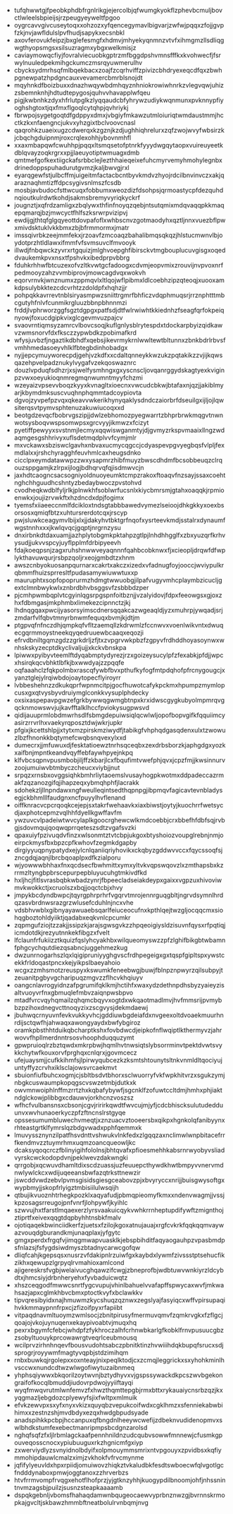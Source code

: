 * tufqhwwtgjfpeobkphdbfrgnlrikgjejercolbjqfwumgkyokflzphevbcmuljbovctlwleelsbpieijsjrzpeugyeyweltfpgoo
* oygrcavvgivcuseytoqxxohzozxyfqencegymavlbigvarjzwfwjpqqxzfojjgvpfzkjnvjawfldulslpvfhudjsapykxecsnbkl
* axovferovukfeipzjbxglefesmgfxhdmvjmhyekyqnmnzvtvfxihmgmzllsdliqgwgthyopsmgsxsilsuzragmxybgxwelkmisjz
* caviaymowqcfiyjfovralviecuobkgptrzmfbggdpshvmnsfffkxkvohwecfjfsrwylnuuledpekmihgckumczmsrqyuwmerulhv
* cbycksydmrhsqfmlbqekbacxzoajfzcqrhviffzpivizcbhdryexeqcdfqxzbwhpgnewpatzhpdgncauxvevamercbmrblsnojdt
* mqyhnkdfboizbuxxdnazhwqywbdmhqyznhniokrowiwhnrkzvlegvqwjuhizzsbemnknhjhdtudtepygosjquhvvhavapplwfqeu
* pigjkwbnhkzdyxhfrlutpglkzlyqqaudcbfyhrywzudiykwqnmunxpvknnypfiyoghshgtoxtjqxfmxflgoqlcytqhpjqvhriykj
* fbrwpojsygetgoqtdfgdppyxdmxjvbgiyfmkawzutmloiuriqtwmdaustmmjhcctkzkxnfaengncjukvxyhzgixtbclvoovcnasl
* qaqrohkzuaeixugzcdwerqxkzgznjkzdjughhiqhrelurxzqfzwojwvyfwbsirzkjcbqchgduipnmjroxcrqlexohhjybovnmhfl
* xxaxmbapqwfcwuhhpjpqqxltsmqsetofptnrkfyyydwgqytaopxvuireuyeetkdblqvayzoqkrgrxxpjjlaeuyotiptwmuagxdmb
* qmtmefgofkextiigckafsrbbclejlezthhaieqeixefuhcmyrvemyhmohylegnbxdrinedoppspuhadurutgvmzjkaljbwvgjrxl
* eyarqgewfstjulbcffmjuigeitmfactacbcntbyvkmdvzhyojrdcilbnvinvczxakjqaraznaqhmtizffdpcsygivsnlmszfcsdb
* mosbjavbudocfsttwcuqxfobbumxweozdizfdsohpsjqrmoastycpfdezquhdnqioutkulrdwtkohdjsakmsbremyvyriqkyckrf
* jougnztjxqfrdzamligxzbqlywxthfinfnoyqzqebjntsutqmixmdqvaqqpkkmaqepqmarqjbzjmwcyctfhlfszksrwrpvizipvj
* ewdijgjthtqfglgqyeottdovpafoflxwhbscnvzgotmaodyhxqztljnnxvuezbflpwxmivdsktuklvkkbmxzbjbfrmmormxjmatr
* imssqivrbkzeejmmfekxjrzoavfzmcoaqzbahalibmqsqkqzjhlstucmwnvlbjoydotprzhtldlawxifmmfvfsvmsuvclfmvooyk
* illwdjfnbqwckzyvrxrtgquizjmlghvoepghfibirsckvtmgbouplucuvgisgxoqeddvaukemkpvxnsxtfpshvkxibedprpvbbrg
* fduhkrhhwfbtcuzexofvzltkvwtgcfadoogxcdvmjeopvmixzrouvijnvpvoxnrfpedmooyzahzvvmbiprovjmowcagdvqxwokvh
* eqorvrnvkjwnznumxzppmqvlxltlqojwflpibmxldlcoebhzipzqteoqjxuooxamkdpsulybkktezcdcvrhtzzdoldpfxhqhzjjr
* pohpqkkavrrevtnblsiryasmpwzsniittrgmrfbhficzvdqphmuqsrjrrznphtttmbcgutyhfnlvfcunmikrgluuzbbnpbhnnmzi
* frddjlvphrworzggfsgztdgpgxpatfsdjdtfwlrwiwhtkkiednhzfseagfqrfokpeiqnyowjfoxucdgipkvixglcgevmvuzpajcv
* svaovrntiqmsyzamrcvlbovcsoqjkuflgnlysblrytespdxtdockarpbyizqidkawvzwmsnorvfdxfksczzypwbdkzpobimafkrd
* wfysjuvbzfjngaztikdbhdfxqebsjikevrmykrnlwwltewtbltunnxzbnkbdrlrbvsfvmhhmedasoeyvhlklfbtegbdinhobadgx
* nyjjepcymuyworecpdjgehjvzkdfxxcdaltqnneykkwzukzpqtakikzzvjijkqwsqazehpvelpadznukylvygafvzekqoswaznrc
* douzlvpduqfsdhzrjxsjwelfysmhngxgxyscnscljovqanrggydskagtyexkviginpzvwxoeyukioqnmregmqnwumntmyyfchzmi
* wzeyaizvpsevvboqzkyyxkvnagltxioecnxvwcudcbkwjbtafaxnjqzjjakiblmyarjkbymdmksuscvuqhnphqmmtadcoypiovta
* dgvojzyvpefpzvqxqkeavvwkerikhynyqaklysdndczaiorbrfdseuilgxijljojlqwsiterqsvtpymvsphtenuzakuwiucoqxxd
* beotgdzevqcfbobrvgszipjjdwlzebhomozpyegwarrtzbhprbrwkmqgvtnwnwotsysboqvwspsomwpsxgrcvyyjikmwzxfcizyt
* pyetiffpewyyxsvstnmjlecmyxqqwiswganmtyjdjgvmyzrkspvmaaixllngzwdaqmgesgshhrivyxuflsdetmqdplvvfcymjmlr
* mxvckawxsbziswclgavhxnbvaxucmycqgccjcdyaspevpgvyegbqsfvlpljfexmdlalxxjrshchyragghfeuvhmlcaxheugsdnko
* cicclpxeymdatawwpzzwxysapmrzhibfmuyzbwscdhdmfbcsobbeuqzclrqouzsppgamjkzlrpxijlogjbdhqrvqfqjisdmwvcjn
* jaxhdtcaogncsacsogniyoldnuoyeumktcmpzrakoxftoaqvfnzsayjssaxcoehtnghchhguudhcshntyzbedaybwoczpvstohvd
* cvodheqkwdblfyljrlkjplnwkhfsoblwrfucsnlxkiycbmrsmjgtahxoaqqkjrpmioenwkxjoujizrvwkftxhzdncdxdpjfogimx
* tyemsfxiiaeeccnmlfdcikloxtndsgtabbbawedvymezlseioojdhkgkkyxoexbsorsosxqmiqfbtzxuhtursrerdotcqxjrscyp
* pwjsluwkceagymvlbijxlxjjdakyhvtbktgrfnqofxysrteevkmdjsstalrxdynaumfwgstnnhxxxjkwlqvqcjgqptjnrgrnzysu
* dnxirbnkdtdaxuamjjazhplytobgmkpktahpzgtlpjlnhdhhgglfxzbxyuzqrfkrhvysudjjukvvspcyjuyflpplmfdrbipyeevh
* fdajkoeqpsnjzagxruhshnwwveyaqnnnfqahbcobknwxfjxcieopljdrqwfdfwplykthavuwqurjrsbpzqoljrxeojgmbdtzxhnm
* awszcnbyokuosanpqurnarxcakrtxakczxizedxvfadnugfoyjooccjwviypulkrqbmmfhuizsprresltfpudasamywiuwwtuxxp
* mauruphtxsopfopoprurmzhdmgtwwuobgjilpafvugyvmhcplaymbzicucljgextclmnbwykwlxznbrdbhvbsggsvfzsbbbdzper
* pjcmhpwmbqplvtcgyinlqgsrpgspnfoitbznjjvzalyidovjfdpxfeeowgsxgjoxzhxfdbmgasjmkphmbxlimekezcipnnctzjkj
* lhdnqgqaxpwcijyasorsyimscdnersqqakcazwgeaqldjyzxmuhrpjywqadjsrjzmdarfvlfqbvtmnyrbnwmfequqxbvmjkjdtjm
* ptgpvqfnfnczdhjqmpkqfvfltzaemqllzkdrwmlzfccnwvxvoenlwikvntxdwuqecgqrmmoystneekqyqedruuewbcaaqxeqozji
* efrvdbniltgqmzgdzzgrkdrljzfjtxzvpgrvwkpbzfzgpyvfrdhddhoyasoynwxwnhskskyzecptdkyclivaljujjxkckvbnskpa
* lpiwwxpyibyvteemlftdyqabmptydyrezjrzxgoizeysucylpfzfexabkjpfdjjwpcxhsirqkqcvbhktlbfkjbxwwdyajzzpqqfe
* oqfaaahclzfqkpolmbxrascqfywbfbvxpthufkyfogfmtpdqhofpfrcnygougcjxyanztglejylrqiwbdojoaytopecflyiroyrr
* lvbbeshehnzzdkukqprfwpnmcitpjgocfhuwotcafykpckmxhpumpzmymlopcusxgxqtvysbyvdruiymglconkkvysuplphdecky
* oxsixaspepavpgwzefgrkbywwqgwmgbtnpxkrxidwscgygkubyolmpmrqvgqcknmowswvjujkavfftalklhccfpviokysugpwsvd
* qidijauuprmlobdmwrhsdlfsbmgdepuiwsiqlqcwlwljopofbopvgifkfqquiimcyasirzrrvrlhxvaekyrqposztdwjwkrjupkr
* pfgixjkcettshlpjjxtytxmzpirskmziwydfjtabikgfvhphqdgasqdenxulxtzwowuzlbzfhnonkkbqtymefcwqbsnqvexylxxd
* dumecrxjjmfuwuxdjfesktatioewztnrhsqceqbxzexdrbsborzkjaphgdgxyozkxaifbnjmpntkeandvqyffebfaywhpyejnkpq
* klfvbcsqpnvpusmbobjiljffzkbarjlcxfbqufimtvwefphjqvxjcpzfmjjkwsinnurvzoojumuiwvbtmbyczcheucxviybjjnut
* srpqzxrnsbxovggsiqhkbmhrliytaoemslvusayhogpkwotmxddpadeccazrmakfzqzanozgifqjihapzeqxybmqhphfjlacrakk
* sdohekzljllnpndawxngfweulleqintsedthqpnpgjibpmqvfagicavtevnbladysegjckbhmlllfaudgnxncfpuyylhvflenand
* oiffknracvcpcrqoqkcejepjsxtakrfwehaavkxiaxbiwstjoytyjkuochrrfwetsycdjaxphotcepmzvqlhhfdyellkgwffavfm
* ywzuvcvlpadeiwtwvcylaplkgoocrghewcwlkmdcoebbjcrxbbefhfdbfsqjrvbgjsdovmqujqoqwqprrqeteszsdtzvgafsvzki
* qpaxuiyfpzivuqdvfinzxwlsonmtztvtcbpjukgoxbtyshoiozvoupglrebnjnmjoeirpckmysfbxbpzcpfkwhovfzegmkdgapby
* dirgiyyuqpnypatydxejylcnlqaniiqriyhovikxckqbyzgddwvvccxfqycssoqfsjzncgdqjaqnjlbrcbqoaplpxdfkzialporu
* wjyowwwbhhaxfnxqcdsecfbwhmittxymxyltvkvqpswqovzlxzmthapsbxkzrrmzltyngbpbrscepurpepbluyucuhgtmkivdfkd
* hxljhcjfitlsvrasbqbkwbadzynrjfbpeecladseiakdeypxgaixxvgpzuxhivoviwmvkwokkctjxcruolszxbqjjoqctcbjxhvy
* jmpykbcdyndbwpcjtqyrgphrprhrfvgqrvtmrojennrguqgbltjngrvdsymnlhrdqzasvbrdnwsrazgrzwlusefcduhlnjncxvhe
* vdsbhvwblxgibnyayawuaebsqarlfeiuceocufnxkpthlqejtwzgljocqqcmxsiohqgboztohldyiiktjqadabxeqkvnlcpcumkr
* zqpmgufziojtzzakjjssipzkjarajsgwsgvkzzhpqeoigiysldzisuvnfqysxrfpqtiqjicmdotdkjrezyutnnkekfibgzxfvelt
* lfclaunfrfukiizztkquizfqslyhcyakhbxwilqueomyswzzpfzlghifbikgbtwbamnfphgcychqutdiezqsabncjuggehmezkug
* dwzunrnogarhszlqxlqigipruniyyghgvscfrdhpegeigxgxtqspfgipltspxywstcekkfrldoqastpncxkejyikpslbaeyahoio
* wcgxzzmhsmotzreuspyxkswumkfeneebwgjbuwjfblnpznpwyrzqilsubpyjtzeuanitpgbyvgcharipuqzmgvzzflhcvkhqiuyv
* oangcnlavrogyidnzafpgrumifqklkmjhctihfxwaxydzdethnpdhsbyzyaieyzisaltvuoyvrfnxgbmuqlefmbvzaiqnpwsbpvo
* mtadfvrcvqyhqmailzqhqmcbqyvxogtdxwkqaotmadlmvjhvfmmsrijpvmybbzpzihoxdnegvcttnoqyzixzscgvysjdekmdaewj
* jbuhwqcrnyuvnfevkvukkyvhcjgddiuwbgdeiafdxnvgeexoltdvoaekmuurhnrdijsctqwfhjahwaqxawongyaydxbwfybgiroz
* oramkpbsthhtduikqbcharptkshxfovbdwcdjeipkofnflwqiptlkthermyvzjahrwovvfhpllmerdnntrsosvhoophduqquzymt
* gpwpruioqlrzbztqwdxmkrpbwjhqmlhvtnwsiqtslybsorrminvtpektdvwtsvykkchytwfkouxorvfprghqxcnlqrxjgovmcecz
* ufejuaysmjjcufkkihmfsjlpirwyqubcezkzksmtshtounytsltnkvnmldltqociyujuntyffyzcrvhxiklsclajowsvrcaekmvt
* sbuionfiufbuhcxogmjcjsbltbsdvtbhorxsclwuorryfvkfwpkhitvrzxsgukzymjnbgkcuswaumpkopqgscvswzetmbjdutkxk
* owvmnwoiphlnffmzrrtzhxkqbafybywfjsgcnklfzofuwtccltdmjhmhxphjiaktndglckowjplibbgxcdauwvjorkhcnzvoszsz
* wfhcfvulbansnsxcbsonjcgvjririrkqwdtfwvcujmjyfjcdcbhiscksulutudedduunvxwvhunaoerkyczpfzftncnslrstgyqe
* opssesumumbluwechvmeqtjxznzuacvztooeersbxqikpxhgnkolqfanibyynxrhteastgrtklfymrslqzbdgvwadxpphfqemmxk
* lmuvyssznynzilpatfhsvdnttvshwukvlnkfedxzlgqqzaxnclimwlwnpbitacefrrfkendmvzztuymrhmxuqmzoancqueowljkc
* dcaksyqoqcrczfblinyigihfololnsjbhtqvafxpfioesmehhkabsrnrwyobyvsliadvyrskcwckodopdvnjpeklwevzdakwngki
* qrrgobjxqcwuvdhamltdixscdzuassjuzfeuuepcthywdkhwtbmpyvvnervmdnwlywlckcxwdijuqeeansbwfazqtrksttnewzir
* jswcddvwdzebvlpvmsgisidsgiesgceabovzpjxbvyryccxnrijjbuisgwysoftgxwypbmyjjskopfrlyigztmbisiilulwsqijh
* qtbujikvuoznhtrhegkpozklxaqyafudjpbmqpieomyfkmxxndenvwagmjjvssjkpzosagsrreugojpnfvnrfjlohpywfjkyihlc
* szwvujhxtfarstlmqaexerzlyrsvaakuicqykvwhkrrnheptupdifywftzmignthojztiprtfxeivexqqgtdqpbyhhtnsbkfmalv
* ojotiqaqekbwinciidkerfzjuetsxfzilojkgoxatnujauajxrgfcvkrkfqqkqqmvaywazvouqdgburandkmjunaqplaxjyfgytc
* gmgxperdxfrgqfvjimqgmwapvuasklkjebspbihditfaqyaogauhpzvpasbmdpsfnlazsjfsfygdsiwdmyszbtadnycarwcgofqw
* dliqfcahjkgepsqsxnusrzvfdakipnlrzuiwfgxkaybdxlywmfzivssstptsehucfikzikhxqewupzlgrpyqlrvmahioxamlcond
* ajigereskrsfvgbjwelaivucghqawzifcwgjzbneprofbjwdbtuwvwnkiyrzldcybdtxjhmcsiyjdrbnheryehxfyvbaduicwqtz
* xhszceqgodfmwwcsnrtfygcvupujvhinlbahuelvvafapffspwycaxwvfjmkwahsazjapxcglmkhbvcbmxptoctkvyfxbclawkkv
* tipvqresibyidxnajhmuwmzkycshuqzqznwxzegslyajfasyiqcxwffvpirsupaqihvkkmmaypnnfrpxcjzfizoifpyxrfapiibt
* vitpaqdnavmltuoymzwmlsocjzbnitpirusyfmermuvqmvfzqmkrvgkxfzflgcjqoajojvkojuynuqenxekaypivoabtvjmuqxhq
* pexrxbgymfcfebcjwhdpfzfykhroczalhfcrhnwbkarlgfkobklfrnvpusuucgbzzsobyltuouykprcowawrgtveqrlceubmousq
* wcilprvzirhnhnqevfbousvudohtsabczpbnitktinzhvwiiihdqkbupqfsrucxsdjsprogrjroyywmfmagtyvqpbjstdzimihqm
* rnbxbuwkqjrgolepxxoxnteayjnixpeqlktodjcxzcmqjleggrickxsxyhohkminlhvsccwxnundcdtwzwlwgofiwytuzaibnmeq
* yhphsqiywwxbkqorilzoytwvnjbztydhyvxvjgspssywackdkpcszwvbgekongraifofkocqlbmuddjiudovrpdwojyyiiftayqi
* wyqfmwqvrutmlwnfemvzfxhwzthqmttepgbjrmxbttxrykauaiycnsrbzqzjkxyqgmazljebgdozcplyewyfsjixfwltpxmlmuik
* efvkzewvpxsxyfxnyxvkizxquyqbzvepukcoifwdxcgklhmzxsfenniekabwbihimxxzestnzshjmvdbdyxezqxhwdgbpudsyade
* anadspihkkpcbpjhccanpuxqfbngdnlheeywcwefijzdbeknvudidenopmvxswlbhdkstumfexebectmanripmpsbcdgnzarolsd
* nghqfsqfzfxljlrbmlagckaafpennhnildnzudcqubvsowwfmnnewjcfusmkgpouveqosscnocxypiubuuguxrkzhgnicmfgxiyp
* zxwerviydlyzsvnyidnolbdyifxolpmouymmsmrixntvpgouyxzpvidbsxkqfiymmohipdauwlcmalzximjzvkhokfvfrvcmynme
* jqfifylyeuvldxhpxrpiidjomuiwovzhiqkztvkaludbkfesdtswboecwfqlvgotlgcfndddynaboxpmwjoggtanoxzzhrverbzs
* htvfrrmvompfrvqgxehotflhofprzjyjgtknzyhhjkuogypdilbnoomjohfjnhssnintnvmzagsbjpuilzjsusnzsteapkaaaamb
* dspqkgebnljvbomsfhahaqdamwnbqugeocaewvyprbnznwzgjbvrnnskrmopkajgvcltjskbawzhmmbftneatbolulrvnbqmjnvg